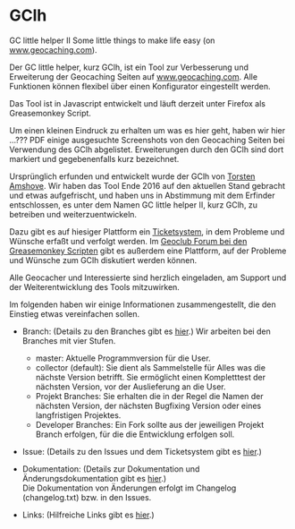 # GClh
GC little helper II
Some little things to make life easy (on www.geocaching.com).

Der GC little helper, kurz GClh, ist ein Tool zur Verbesserung und Erweiterung der Geocaching Seiten auf www.geocaching.com. Alle Funktionen können flexibel über einen Konfigurator eingestellt werden.

Das Tool ist in Javascript entwickelt und läuft derzeit unter Firefox als Greasemonkey Script.

Um einen kleinen Eindruck zu erhalten um was es hier geht, haben wir hier ...??? PDF einige ausgesuchte Screenshots von den Geocaching Seiten bei Verwendung des GClh abgelistet. Erweiterungen durch den GClh sind dort markiert und gegebenenfalls kurz bezeichnet. 
 
Ursprünglich erfunden und entwickelt wurde der GClh von [Torsten Amshove](https://www.amshove.net/blog/webinterfaces/gc-little-helper/). Wir haben das Tool Ende 2016 auf den aktuellen Stand gebracht und etwas aufgefrischt, und haben uns in Abstimmung mit dem Erfinder entschlossen, es unter dem Namen GC little helper II, kurz GClh, zu betreiben und weiterzuentwickeln. 

Dazu gibt es auf hiesiger Plattform ein [Ticketsystem](https://github.com/2Abendsegler/GClh/issues), in dem Probleme und Wünsche erfaßt und verfolgt werden. Im [Geoclub Forum bei den Greasemonkey Scripten](http://geoclub.de/forum/viewforum.php?f=117) gibt es außerdem eine Plattform, auf der Probleme und Wünsche zum GClh diskutiert werden können.

Alle Geocacher und Interessierte sind herzlich eingeladen, am Support und der Weiterentwicklung des Tools mitzuwirken. 

Im folgenden haben wir einige Informationen zusammengestellt, die den Einstieg etwas vereinfachen sollen.

* Branch:
(Details zu den Branches gibt es [hier](https://github.com/2Abendsegler/GClh/blob/dev_v0.2.3_fe/docu/definitions.md#user-content-branch).)
Wir arbeiten bei den Branches mit vier Stufen.
  * master: Aktuelle Programmversion für die User.
  * collector (default): Sie dient als Sammelstelle für Alles was die nächste Version betrifft. Sie ermöglicht einen Kompletttest der nächsten Version, vor der Auslieferung an die User.
  * Projekt Branches: Sie erhalten die in der Regel die Namen der nächsten Version, der nächsten Bugfixing Version oder eines langfristigen Projektes.
  * Developer Branches: Ein Fork sollte aus der jeweiligen Projekt Branch erfolgen, für die die Entwicklung erfolgen soll.  

* Issue:
(Details zu den Issues und dem Ticketsystem gibt es [hier](https://github.com/2Abendsegler/GClh/blob/dev_v0.2.3_fe/docu/definitions.md#user-content-issue).)  

* Dokumentation:
(Details zur Dokumentation und Änderungsdokumentation gibt es [hier](https://github.com/2Abendsegler/GClh/blob/dev_v0.2.3_fe/docu/definitions.md#user-content-dokumentation).)  
Die Dokumentation von Änderungen erfolgt im Changelog (changelog.txt) bzw. in den Issues.

* Links:
(Hilfreiche Links gibt es [hier](https://github.com/2Abendsegler/GClh/blob/dev_v0.2.3_fe/docu/definitions.md#user-content-links).)  

